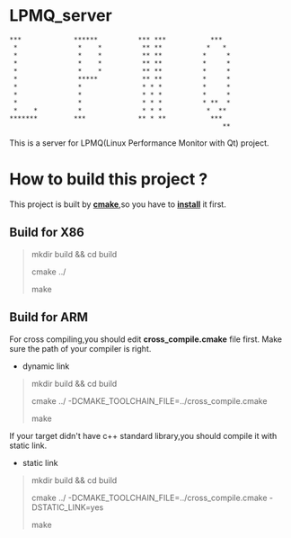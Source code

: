 # LPMQ_server

    ***             ******          *** ***           ***   
     *               *    *          ** **           *   *  
     *               *    *          ** **          *     * 
     *               *    *          ** **          *     * 
     *               *    *          ** **          *     * 
     *               *****           ** **          *     * 
     *               *               * * *          *     * 
     *               *               * * *          *     * 
     *               *               * * *          * **  * 
     *    *          *               * * *           *  **  
    *******         ***             ** * **           ***   
                                                         ** 
                                                         


This is a server for LPMQ(Linux Performance Monitor with Qt) project.

# How to build this project ? 
This project is built by **[cmake](https://cmake.org/)**,so you have to **[install](https://cmake.org/download/)** it first.

## Build for X86
> mkdir build && cd build
> 
> cmake ../
>
> make
## Build for ARM
For cross compiling,you should edit **cross_compile.cmake** file first.
Make sure the path of your compiler is right.
- dynamic link
> mkdir build && cd build
> 
> cmake ../ -DCMAKE_TOOLCHAIN_FILE=../cross_compile.cmake
> 
> make

If your target didn't have c++ standard library,you should compile it with static link.
- static link
> mkdir build && cd build
> 
> cmake ../ -DCMAKE_TOOLCHAIN_FILE=../cross_compile.cmake  -DSTATIC_LINK=yes
> 
> make